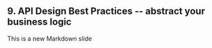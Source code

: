 ##  9. API Design Best Practices -- abstract your business logic <!-- .element: data-theme="ka-content" -->

This is a new Markdown slide

